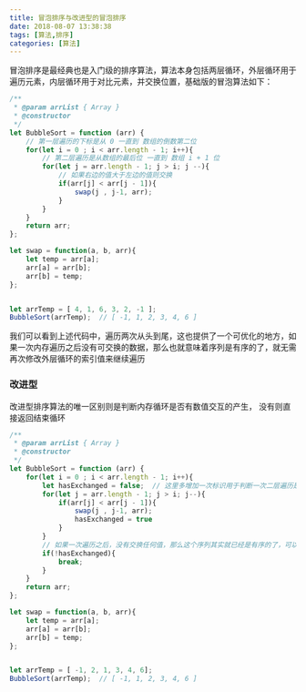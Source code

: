```yaml
---
title: 冒泡排序与改进型的冒泡排序
date: 2018-08-07 13:38:38
tags: [算法,排序]
categories: [算法]
---
```


冒泡排序是最经典也是入门级的排序算法，算法本身包括两层循环，外层循环用于遍历元素，内层循环用于对比元素，并交换位置，基础版的冒泡算法如下：

``` javascript
/**
 * @param arrList { Array }
 * @constructor
 */
let BubbleSort = function (arr) {
    // 第一层遍历的下标是从 0 一直到 数组的倒数第二位
    for(let i = 0 ; i < arr.length - 1; i++){
        // 第二层遍历是从数组的最后位 一直到 数组 i + 1 位
        for(let j = arr.length - 1; j > i; j --){
            // 如果右边的值大于左边的值则交换
            if(arr[j] < arr[j - 1]){
                swap(j , j-1, arr);
            }
        }
    }
    return arr;
};

let swap = function(a, b, arr){
    let temp = arr[a];
    arr[a] = arr[b];
    arr[b] = temp;
};


let arrTemp = [ 4, 1, 6, 3, 2, -1 ];
BubbleSort(arrTemp);  // [ -1, 1, 2, 3, 4, 6 ]
```

我们可以看到上述代码中，遍历两次从头到尾，这也提供了一个可优化的地方，如果一次内存遍历之后没有可交换的数据，那么也就意味着序列是有序的了，就无需再次修改外层循环的索引值来继续遍历



### 改进型

改进型排序算法的唯一区别则是判断内存循环是否有数值交互的产生， 没有则直接返回结束循环

``` javascript
/**
 * @param arrList { Array }
 * @constructor
 */
let BubbleSort = function (arr) {
    for(let i = 0 ; i < arr.length - 1; i++){
        let hasExchanged = false;  // 这里多增加一次标识用于判断一次二层遍历是否发生类型转换
        for(let j = arr.length - 1; j > i; j--){
            if(arr[j] < arr[j - 1]){
                swap(j , j-1, arr);
                hasExchanged = true
            }
        }
        // 如果一次遍历之后，没有交换任何值，那么这个序列其实就已经是有序的了，可以直接返回
        if(!hasExchanged){
            break;
        }
    }
    return arr;
};

let swap = function(a, b, arr){
    let temp = arr[a];
    arr[a] = arr[b];
    arr[b] = temp;
};


let arrTemp = [ -1, 2, 1, 3, 4, 6];
BubbleSort(arrTemp);  // [ -1, 1, 2, 3, 4, 6 ]
```

